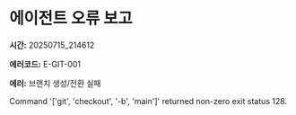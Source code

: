 # 에이전트 오류 보고

**시간:** 20250715_214612

**에러코드:** E-GIT-001

**에러:** 브랜치 생성/전환 실패

Command '['git', 'checkout', '-b', 'main']' returned non-zero exit status 128.